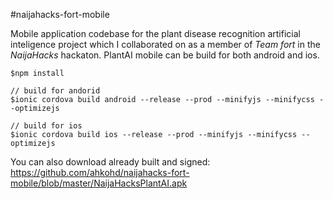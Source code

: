 #naijahacks-fort-mobile

Mobile application codebase for the plant disease recognition artificial inteligence project which I collaborated on as a member of *Team fort* in the *NaijaHacks* hackaton. PlantAI mobile can be build for both android and ios.
```
$npm install

// build for andorid
$ionic cordova build android --release --prod --minifyjs --minifycss --optimizejs

// build for ios
$ionic cordova build ios --release --prod --minifyjs --minifycss --optimizejs
```


You can also download already built and signed: https://github.com/ahkohd/naijahacks-fort-mobile/blob/master/NaijaHacksPlantAI.apk